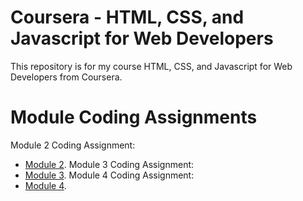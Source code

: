 # Coursera - HTML, CSS, and Javascript for Web Developers
This repository is for my course HTML, CSS, and Javascript for Web Developers from Coursera.
# Module Coding Assignments
Module 2 Coding Assignment:
* [Module 2](https://marvinpatangan.github.io/coursera-html-css-and-javascript-for-web-developers/module-2/).
Module 3 Coding Assignment:
* [Module 3](https://marvinpatangan.github.io/coursera-html-css-and-javascript-for-web-developers/module-3/).
Module 4 Coding Assignment:
* [Module 4](https://marvinpatangan.github.io/coursera-html-css-and-javascript-for-web-developers/module-4/).